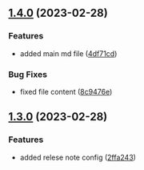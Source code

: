 

## [1.4.0](https://github.com/DevenSharma/AutoRelease-repo/compare/v1.3.0...v1.4.0) (2023-02-28)


### Features

* added main md file ([4df71cd](https://github.com/DevenSharma/AutoRelease-repo/commit/4df71cdc1a2fd1424c4fe63e7b6286aefcaefe86))


### Bug Fixes

* fixed file content ([8c9476e](https://github.com/DevenSharma/AutoRelease-repo/commit/8c9476e0899299af17dd8b0c8edefb22b46ff971))

## [1.3.0](https://github.com/DevenSharma/AutoRelease-repo/compare/v1.2.0...v1.3.0) (2023-02-28)


### Features

* added relese note config ([2ffa243](https://github.com/DevenSharma/AutoRelease-repo/commit/2ffa24355bd5394c3594bb9bb34692a307fc5229))